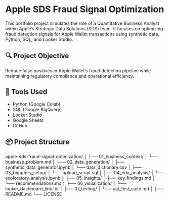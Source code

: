 # Apple SDS Fraud Signal Optimization

This portfolio project simulates the role of a Quantitative Business Analyst within Apple’s Strategic Data Solutions (SDS) team. It focuses on optimizing fraud detection signals for Apple Wallet transactions using synthetic data, Python, SQL, and Looker Studio.

## 🔍 Project Objective
Reduce false positives in Apple Wallet’s fraud detection pipeline while maintaining regulatory compliance and operational efficiency.

## 🧰 Tools Used
- Python (Google Colab)
- SQL (Google BigQuery)
- Looker Studio
- Google Sheets
- GitHub

## 📦 Project Structure

apple-sds-fraud-signal-optimization/
│
├── 01_business_context/
│   └── business_problem.md
│
├── 02_data_generation/
│   ├── synthetic_data_generator.ipynb
│   └── data_dictionary.csv
│
├── 03_bigquery_setup/
│   └── upload_script.sql
│
├── 04_eda_analysis/
│   └── exploratory_analysis.ipynb
│
├── 05_insights/
│   ├── key_findings.md
│   └── recommendations.md
│
├── 06_visualization/
│   └── looker_dashboard_link.txt
│
├── 07_testing/
│   └── uat_test_suite.md
│
├── README.md
└── LICENSE
